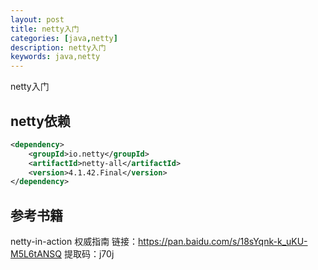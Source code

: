 ```yaml
---
layout: post
title: netty入门
categories: [java,netty]
description: netty入门
keywords: java,netty
---
```


netty入门

## netty依赖

```xml
<dependency>
    <groupId>io.netty</groupId>
    <artifactId>netty-all</artifactId>
    <version>4.1.42.Final</version>
</dependency>
```

## 参考书籍

netty-in-action 权威指南
链接：https://pan.baidu.com/s/18sYqnk-k_uKU-M5L6tANSQ 
提取码：j70j

